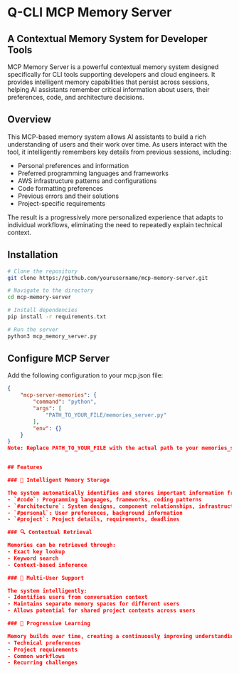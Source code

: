 # Q-CLI MCP Memory Server

## A Contextual Memory System for Developer Tools

MCP Memory Server is a powerful contextual memory system designed specifically for CLI tools supporting developers and cloud engineers. It provides intelligent memory capabilities that persist across sessions, helping AI assistants remember critical information about users, their preferences, code, and architecture decisions.

## Overview

This MCP-based memory system allows AI assistants to build a rich understanding of users and their work over time. As users interact with the tool, it intelligently remembers key details from previous sessions, including:

- Personal preferences and information
- Preferred programming languages and frameworks
- AWS infrastructure patterns and configurations
- Code formatting preferences
- Previous errors and their solutions
- Project-specific requirements

The result is a progressively more personalized experience that adapts to individual workflows, eliminating the need to repeatedly explain technical context.

## Installation

```bash
# Clone the repository
git clone https://github.com/yourusername/mcp-memory-server.git

# Navigate to the directory
cd mcp-memory-server

# Install dependencies
pip install -r requirements.txt

# Run the server
python3 mcp_memory_server.py
```
## Configure MCP Server
Add the following configuration to your mcp.json file:
```json
{
    "mcp-server-memories": {
        "command": "python",
        "args": [
            "PATH_TO_YOUR_FILE/memories_server.py"
        ],
        "env": {}
    }
}
Note: Replace PATH_TO_YOUR_FILE with the actual path to your memories_server.py file.


## Features

### 🧠 Intelligent Memory Storage

The system automatically identifies and stores important information from conversations, categorizing it appropriately with tags like:
- `#code`: Programming languages, frameworks, coding patterns
- `#architecture`: System designs, component relationships, infrastructure decisions
- `#personal`: User preferences, background information
- `#project`: Project details, requirements, deadlines

### 🔍 Contextual Retrieval

Memories can be retrieved through:
- Exact key lookup
- Keyword search
- Context-based inference

### 👥 Multi-User Support

The system intelligently:
- Identifies users from conversation context
- Maintains separate memory spaces for different users
- Allows potential for shared project contexts across users

### 🔄 Progressive Learning

Memory builds over time, creating a continuously improving understanding of the user's:
- Technical preferences
- Project requirements
- Common workflows
- Recurring challenges

